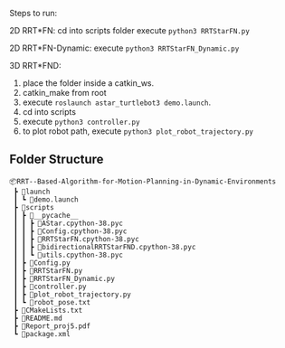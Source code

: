 Steps to run:

2D RRT*FN:
cd into scripts folder
execute `python3 RRTStarFN.py`

2D RRT*FN-Dynamic:
execute `python3 RRTStarFN_Dynamic.py`

3D RRT*FND:
1. place the folder inside a catkin_ws.
2. catkin_make from root
3. execute `roslaunch astar_turtlebot3 demo.launch`.
4. cd into scripts
5. execute `python3 controller.py`
6. to plot robot path, execute `python3 plot_robot_trajectory.py`

## Folder Structure
```
📦RRT--Based-Algorithm-for-Motion-Planning-in-Dynamic-Environments
 ┣ 📂launch
 ┃ ┗ 📜demo.launch
 ┣ 📂scripts
 ┃ ┣ 📂__pycache__
 ┃ ┃ ┣ 📜AStar.cpython-38.pyc
 ┃ ┃ ┣ 📜Config.cpython-38.pyc
 ┃ ┃ ┣ 📜RRTStarFN.cpython-38.pyc
 ┃ ┃ ┣ 📜bidirectionalRRTStarFND.cpython-38.pyc
 ┃ ┃ ┗ 📜utils.cpython-38.pyc
 ┃ ┣ 📜Config.py
 ┃ ┣ 📜RRTStarFN.py
 ┃ ┣ 📜RRTStarFN_Dynamic.py
 ┃ ┣ 📜controller.py
 ┃ ┣ 📜plot_robot_trajectory.py
 ┃ ┗ 📜robot_pose.txt
 ┣ 📜CMakeLists.txt
 ┣ 📜README.md
 ┣ 📜Report_proj5.pdf
 ┗ 📜package.xml
```